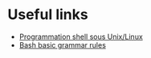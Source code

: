 # Useful links

- [Programmation shell sous Unix/Linux](https://www.editions-eni.fr/open/mediabook.aspx?idR=0fd2388cfaf62898f0b49ac943604029)
- [Bash basic grammar rules](https://wiki.bash-hackers.org/syntax/basicgrammar)
